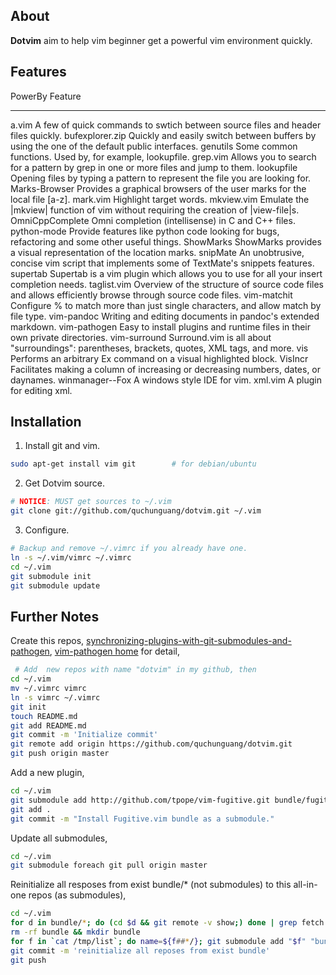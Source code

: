 About
-----

**Dotvim** aim to help vim beginner get a powerful vim environment quickly.

Features
-------

PowerBy           Feature
-------           -------
a.vim             A few of quick commands to swtich between source files and header files quickly.
bufexplorer.zip   Quickly and easily switch between buffers by using the one of the default public interfaces.
genutils          Some common functions. Used by, for example, lookupfile.
grep.vim          Allows you to search for a pattern by grep in one or more files and jump to them.
lookupfile        Opening files by typing a pattern to represent the file you are looking for.
Marks-Browser     Provides a graphical browsers of the user marks for the local file [a-z].
mark.vim          Highlight target words.
mkview.vim        Emulate the |mkview| function of vim without requiring the creation of |view-file|s.
OmniCppComplete   Omni completion (intellisense) in C and C++ files.
python-mode       Provide features like python code looking for bugs, refactoring and some other useful things.
ShowMarks         ShowMarks provides a visual representation of the location marks.
snipMate          An unobtrusive, concise vim script that implements some of TextMate's snippets features.
supertab          Supertab is a vim plugin which allows you to use <Tab> for all your insert completion needs.
taglist.vim       Overview of the structure of source code files and allows efficiently browse through source code files.
vim-matchit       Configure % to match more than just single characters, and allow match by file type.
vim-pandoc        Writing and editing documents in pandoc's extended markdown.
vim-pathogen      Easy to install plugins and runtime files in their own private directories.
vim-surround      Surround.vim is all about "surroundings": parentheses, brackets, quotes, XML tags, and more.
vis               Performs an arbitrary Ex command on a visual highlighted block.
VisIncr           Facilitates making a column of increasing or decreasing numbers, dates, or daynames.
winmanager--Fox   A windows style IDE for vim.
xml.vim           A plugin for editing xml.

Installation
------------

1. Install git and vim.

```bash
sudo apt-get install vim git		# for debian/ubuntu
```

2. Get Dotvim source.

```bash
# NOTICE: MUST get sources to ~/.vim
git clone git://github.com/quchunguang/dotvim.git ~/.vim
```

3. Configure.

```bash
# Backup and remove ~/.vimrc if you already have one.
ln -s ~/.vim/vimrc ~/.vimrc
cd ~/.vim
git submodule init
git submodule update
```

Further Notes
-------------

Create this repos, [synchronizing-plugins-with-git-submodules-and-pathogen][1], [vim-pathogen home][2] for detail,
```bash
 # Add  new repos with name "dotvim" in my github, then
cd ~/.vim
mv ~/.vimrc vimrc
ln -s vimrc ~/.vimrc
git init
touch README.md
git add README.md
git commit -m 'Initialize commit'
git remote add origin https://github.com/quchunguang/dotvim.git
git push origin master
```

Add a new plugin,
```bash
cd ~/.vim
git submodule add http://github.com/tpope/vim-fugitive.git bundle/fugitive
git add .
git commit -m "Install Fugitive.vim bundle as a submodule."
```

Update all submodules,
```bash
cd ~/.vim
git submodule foreach git pull origin master
```

Reinitialize all resposes from exist bundle/* (not submodules) to this all-in-one repos (as submodules),
```bash
cd ~/.vim
for d in bundle/*; do (cd $d && git remote -v show;) done | grep fetch | awk '{print $2}' > /tmp/list
rm -rf bundle && mkdir bundle
for f in `cat /tmp/list`; do name=${f##*/}; git submodule add "$f" "bundle/${name%.git}"; done
git commit -m 'reinitialize all reposes from exist bundle'
git push
```

  [1]: http://vimcasts.org/episodes/synchronizing-plugins-with-git-submodules-and-pathogen/ "synchronizing-plugins-with-git-submodules-and-pathogen"
  [2]: https://github.com/tpope/vim-pathogen "vim-pathogen home"

